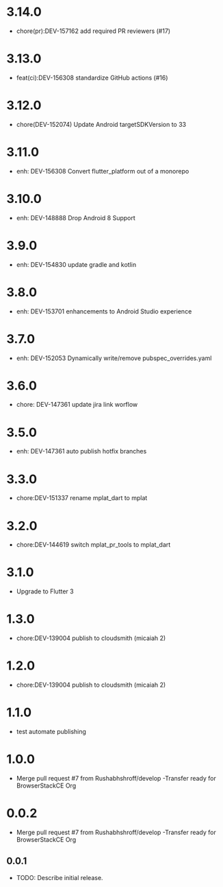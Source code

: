 # 3.14.0

- chore(pr):DEV-157162 add required PR reviewers (#17)

# 3.13.0

- feat(ci):DEV-156308 standardize GitHub actions (#16)

# 3.12.0

- chore(DEV-152074) Update Android targetSDKVersion to 33

# 3.11.0

- enh: DEV-156308 Convert flutter_platform out of a monorepo

# 3.10.0

- enh: DEV-148888 Drop Android 8 Support

# 3.9.0

- enh: DEV-154830 update gradle and kotlin

# 3.8.0

- enh: DEV-153701 enhancements to Android Studio experience

# 3.7.0

- enh: DEV-152053 Dynamically write/remove pubspec_overrides.yaml

# 3.6.0

- chore: DEV-147361 update jira link worflow

# 3.5.0

- enh: DEV-147361 auto publish hotfix branches

# 3.3.0

- chore:DEV-151337 rename mplat_dart to mplat

# 3.2.0

- chore:DEV-144619 switch mplat_pr_tools to mplat_dart

# 3.1.0

- Upgrade to Flutter 3

# 1.3.0

- chore:DEV-139004 publish to cloudsmith (micaiah 2)

# 1.2.0

- chore:DEV-139004 publish to cloudsmith (micaiah 2)

# 1.1.0

- test automate publishing

# 1.0.0

- Merge pull request #7 from Rushabhshroff/develop
-Transfer ready for BrowserStackCE Org

# 0.0.2

- Merge pull request #7 from Rushabhshroff/develop
-Transfer ready for BrowserStackCE Org

## 0.0.1

* TODO: Describe initial release.
